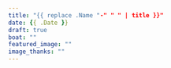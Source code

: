 ```yaml
---
title: "{{ replace .Name "-" " " | title }}"
date: {{ .Date }}
draft: true
boat: ""
featured_image: ""
image_thanks: ""
---
```

